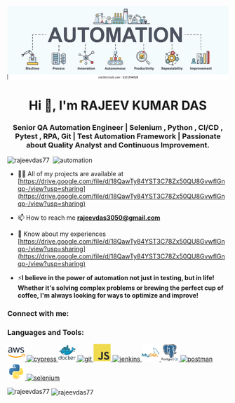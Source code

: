![logo](https://github.com/rajeevdas77/rajeevdas77/blob/main/automation-banner-icons-autonomous-innovation-260nw-1101554528%20(1).png)
<h1 align="center">Hi 👋, I'm RAJEEV KUMAR DAS</h1>
<h3 align="center">Senior QA Automation Engineer | Selenium , Python , CI/CD , Pytest , RPA, Git | Test Automation Framework | Passionate about Quality Analyst and Continuous Improvement.</h3>

<img align="right" alt="automation" width="400" src="https://user-images.githubusercontent.com/55389276/140866485-8fb1c876-9a8f-4d6a-98dc-08c4981eaf70.gif"> 
<p align="left"> <img src="https://komarev.com/ghpvc/?username=rajeevdas77&label=Profile%20views&color=0e75b6&style=flat" alt="rajeevdas77" /> </p>



- 👨‍💻 All of my projects are available at [https://drive.google.com/file/d/18QawTy84YST3C78Zx50QU8GvwflGnqp-/view?usp=sharing](https://drive.google.com/file/d/18QawTy84YST3C78Zx50QU8GvwflGnqp-/view?usp=sharing)

- 📫 How to reach me **rajeevdas3050@gmail.com**

- 📄 Know about my experiences [https://drive.google.com/file/d/18QawTy84YST3C78Zx50QU8GvwflGnqp-/view?usp=sharing](https://drive.google.com/file/d/18QawTy84YST3C78Zx50QU8GvwflGnqp-/view?usp=sharing)

- ⚡**I believe in the power of automation not just in testing, but in life! Whether it's solving complex problems or brewing the perfect cup of coffee, I'm always looking for ways to optimize and improve!**

<h3 align="left">Connect with me:</h3>
<p align="left">
</p>

<h3 align="left">Languages and Tools:</h3>
<p align="left"> <a href="https://aws.amazon.com" target="_blank" rel="noreferrer"> <img src="https://raw.githubusercontent.com/devicons/devicon/master/icons/amazonwebservices/amazonwebservices-original-wordmark.svg" alt="aws" width="40" height="40"/> </a> <a href="https://www.cypress.io" target="_blank" rel="noreferrer"> <img src="https://raw.githubusercontent.com/simple-icons/simple-icons/6e46ec1fc23b60c8fd0d2f2ff46db82e16dbd75f/icons/cypress.svg" alt="cypress" width="40" height="40"/> </a> <a href="https://www.docker.com/" target="_blank" rel="noreferrer"> <img src="https://raw.githubusercontent.com/devicons/devicon/master/icons/docker/docker-original-wordmark.svg" alt="docker" width="40" height="40"/> </a> <a href="https://git-scm.com/" target="_blank" rel="noreferrer"> <img src="https://www.vectorlogo.zone/logos/git-scm/git-scm-icon.svg" alt="git" width="40" height="40"/> </a> <a href="https://developer.mozilla.org/en-US/docs/Web/JavaScript" target="_blank" rel="noreferrer"> <img src="https://raw.githubusercontent.com/devicons/devicon/master/icons/javascript/javascript-original.svg" alt="javascript" width="40" height="40"/> </a> <a href="https://www.jenkins.io" target="_blank" rel="noreferrer"> <img src="https://www.vectorlogo.zone/logos/jenkins/jenkins-icon.svg" alt="jenkins" width="40" height="40"/> </a> <a href="https://www.mysql.com/" target="_blank" rel="noreferrer"> <img src="https://raw.githubusercontent.com/devicons/devicon/master/icons/mysql/mysql-original-wordmark.svg" alt="mysql" width="40" height="40"/> </a> <a href="https://www.postgresql.org" target="_blank" rel="noreferrer"> <img src="https://raw.githubusercontent.com/devicons/devicon/master/icons/postgresql/postgresql-original-wordmark.svg" alt="postgresql" width="40" height="40"/> </a> <a href="https://postman.com" target="_blank" rel="noreferrer"> <img src="https://www.vectorlogo.zone/logos/getpostman/getpostman-icon.svg" alt="postman" width="40" height="40"/> </a> <a href="https://www.python.org" target="_blank" rel="noreferrer"> <img src="https://raw.githubusercontent.com/devicons/devicon/master/icons/python/python-original.svg" alt="python" width="40" height="40"/> </a> <a href="https://www.selenium.dev" target="_blank" rel="noreferrer"> <img src="https://raw.githubusercontent.com/detain/svg-logos/780f25886640cef088af994181646db2f6b1a3f8/svg/selenium-logo.svg" alt="selenium" width="40" height="40"/> </a> </p>

<p><img align="left" src="https://github-readme-stats.vercel.app/api/top-langs?username=rajeevdas77&show_icons=true&locale=en&layout=compact" alt="rajeevdas77" /></p>

<p>&nbsp;<img align="center" src="https://github-readme-stats.vercel.app/api?username=rajeevdas77&show_icons=true&locale=en" alt="rajeevdas77" /></p>
